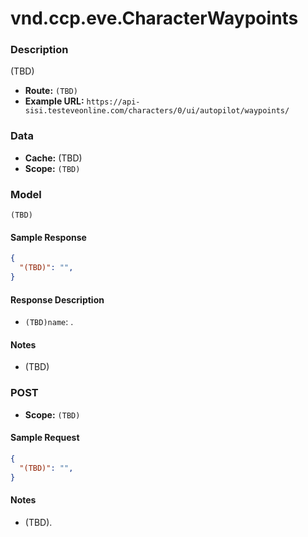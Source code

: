 # vnd.ccp.eve.CharacterWaypoints 

### Description
(TBD)


- **Route:** `(TBD)`
- **Example URL:** `https://api-sisi.testeveonline.com/characters/0/ui/autopilot/waypoints/`

### Data

- **Cache:** (TBD)
- **Scope:** `(TBD)`

### Model
```
(TBD)
```

#### Sample Response

```json
{
  "(TBD)": "",
}
```

#### Response Description

- `(TBD)name`: .

#### Notes

- (TBD)

### POST

- **Scope:** `(TBD)`

#### Sample Request

```json
{
  "(TBD)": "",
}
```

#### Notes

- (TBD).


